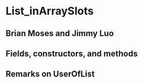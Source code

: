 # List_inArraySlots
## Brian Moses and Jimmy Luo
## Fields, constructors, and methods
## Remarks on UserOfList
